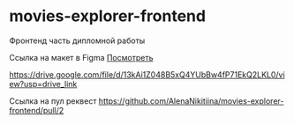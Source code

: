 # movies-explorer-frontend

Фронтенд часть дипломной работы

Ссылка на макет в Figma [Посмотреть](https://www.figma.com/file/Igj4Syj1ogZxZ3lyOxwT1L/Diploma-(Copy)?type=design&node-id=891-3857)

https://drive.google.com/file/d/13kAi1Z048B5xQ4YUbBw4fP71EkQ2LKL0/view?usp=drive_link


Ссылка на пул реквест  https://github.com/AlenaNikitiina/movies-explorer-frontend/pull/2